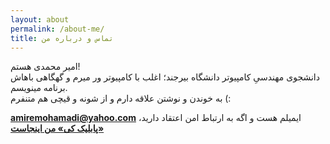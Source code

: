 ```yaml
---
layout: about
permalink: /about-me/
title: تماس و درباره من
---
```


امیر محمدی هستم!
<br/>
دانشجوی مهندسیِ کامپیوتر دانشگاه بیرجند؛ اغلب با کامپیوتر ور میرم و گهگاهی باهاش برنامه مینویسم.
<br/>
به خوندن و نوشتن علاقه دارم و از شونه و قیچی هم متنفرم (:
<br/>
<p>
<a href="mailto:amiremohamadi@yahoo.com"><strong>amiremohamadi@yahoo.com</strong></a> ایمیلم هست و اگه به ارتباط امن اعتقاد دارید، <a href="/pgp.txt"><strong>«پابلیک کی» من اینجاست</strong></a>
</p>
